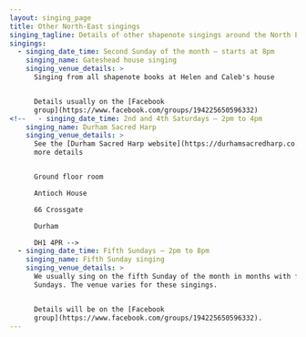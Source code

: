 ```yaml
---
layout: singing_page
title: Other North-East singings
singing_tagline: Details of other shapenote singings around the North East. May not be happening
singings:
  - singing_date_time: Second Sunday of the month – starts at 8pm
    singing_name: Gateshead house singing
    singing_venue_details: >
      Singing from all shapenote books at Helen and Caleb's house


      Details usually on the [Facebook
      group](https://www.facebook.com/groups/194225650596332)
<!--   - singing_date_time: 2nd and 4th Saturdays – 2pm to 4pm
    singing_name: Durham Sacred Harp
    singing_venue_details: >
      See the [Durham Sacred Harp website](https://durhamsacredharp.co.uk) for
      more details


      Ground floor room

      Antioch House

      66 Crossgate

      Durham

      DH1 4PR -->
  - singing_date_time: Fifth Sundays – 2pm to 8pm
    singing_name: Fifth Sunday singing
    singing_venue_details: >
      We usually sing on the fifth Sunday of the month in months with five
      Sundays. The venue varies for these singings.


      Details will be on the [Facebook
      group](https://www.facebook.com/groups/194225650596332).
---
```


